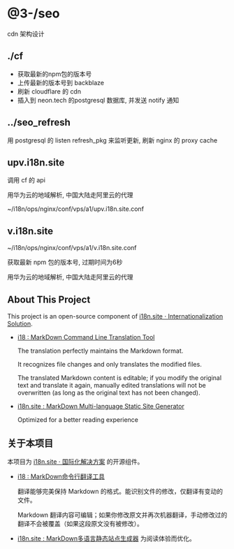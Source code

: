 # @3-/seo

cdn 架构设计

## ./cf

* 获取最新的npm包的版本号
* 上传最新的版本号到 backblaze
* 刷新 cloudflare 的 cdn
* 插入到 neon.tech 的postgresql 数据库, 并发送 notify 通知

## ../seo_refresh

用 postgresql 的 listen refresh_pkg 来监听更新, 刷新 nginx 的 proxy cache

## upv.i18n.site

调用 cf 的 api

用华为云的地域解析, 中国大陆走阿里云的代理

~/i18n/ops/nginx/conf/vps/a1/upv.i18n.site.conf

## v.i18n.site

~/i18n/ops/nginx/conf/vps/a1/v.i18n.site.conf

获取最新 npm 包的版本号, 过期时间为6秒

用华为云的地域解析, 中国大陆走阿里云的代理

## About This Project

This project is an open-source component of [i18n.site ⋅ Internationalization Solution](https://i18n.site).

* [i18 : MarkDown Command Line Translation Tool](https://i18n.site/i18)

  The translation perfectly maintains the Markdown format.

  It recognizes file changes and only translates the modified files.

  The translated Markdown content is editable; if you modify the original text and translate it again, manually edited translations will not be overwritten (as long as the original text has not been changed).

* [i18n.site : MarkDown Multi-language Static Site Generator](https://i18n.site/i18n.site)

  Optimized for a better reading experience

## 关于本项目

本项目为 [i18n.site ⋅ 国际化解决方案](https://i18n.site) 的开源组件。

* [i18 :  MarkDown命令行翻译工具](https://i18n.site/i18)

  翻译能够完美保持 Markdown 的格式。能识别文件的修改，仅翻译有变动的文件。

  Markdown 翻译内容可编辑；如果你修改原文并再次机器翻译，手动修改过的翻译不会被覆盖（如果这段原文没有被修改）。

* [i18n.site : MarkDown多语言静态站点生成器](https://i18n.site/i18n.site) 为阅读体验而优化。